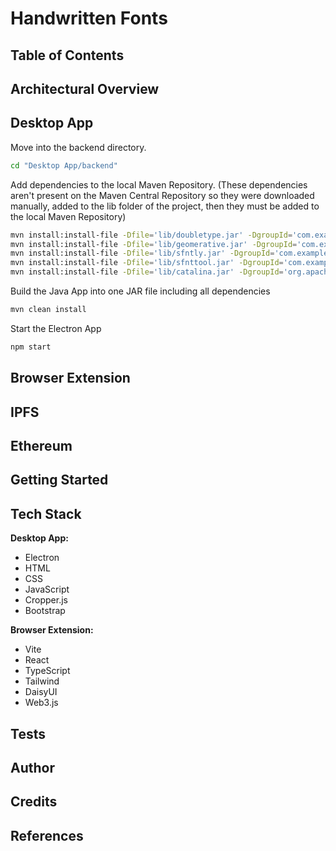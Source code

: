 # Handwritten Fonts

## Table of Contents

## Architectural Overview

## Desktop App

Move into the backend directory.

```bash
cd "Desktop App/backend"
```

Add dependencies to the local Maven Repository. (These dependencies aren't present on the Maven Central Repository so they were downloaded manually, added to the lib folder of the project, then they must be added to the local Maven Repository)

```bash
mvn install:install-file -Dfile='lib/doubletype.jar' -DgroupId='com.example' -DartifactId='doubletype' -Dversion='1.0' -Dpackaging=jar
mvn install:install-file -Dfile='lib/geomerative.jar' -DgroupId='com.example' -DartifactId='geomerative' -Dversion='1.0' -Dpackaging=jar
mvn install:install-file -Dfile='lib/sfntly.jar' -DgroupId='com.example' -DartifactId='sfntly' -Dversion='1.0' -Dpackaging=jar
mvn install:install-file -Dfile='lib/sfnttool.jar' -DgroupId='com.example' -DartifactId='sfnttool' -Dversion='1.0' -Dpackaging=jar
mvn install:install-file -Dfile='lib/catalina.jar' -DgroupId='org.apache.tomcat' -DartifactId='tomcat-catalina' -Dversion='1.0' -Dpackaging=jar
```

Build the Java App into one JAR file including all dependencies

```bash
mvn clean install
```

Start the Electron App

```bash
npm start
```

## Browser Extension

## IPFS

## Ethereum

## Getting Started

## Tech Stack

**Desktop App:**

- Electron
- HTML
- CSS
- JavaScript
- Cropper.js
- Bootstrap

**Browser Extension:**

- Vite
- React
- TypeScript
- Tailwind
- DaisyUI
- Web3.js

## Tests

## Author

## Credits

## References
